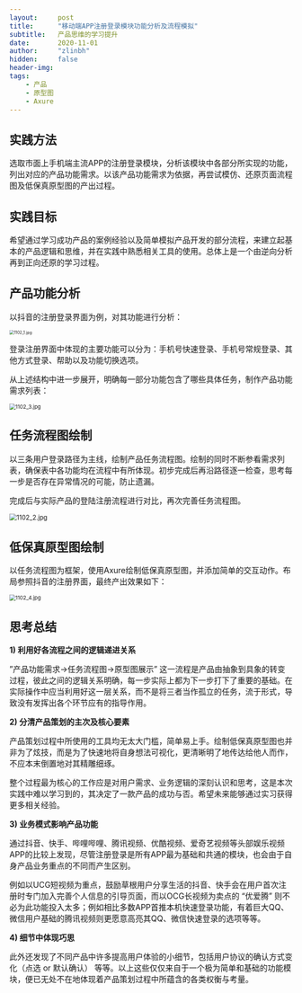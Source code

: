 ```yaml
---
layout:     post
title:      "移动端APP注册登录模块功能分析及流程模拟"
subtitle:   产品思维的学习提升
date:       2020-11-01
author:     "zlinbh"
hidden:		false
header-img: 
tags:
    - 产品
    - 原型图
    - Axure
---
```


## 实践方法

选取市面上手机端主流APP的注册登录模块，分析该模块中各部分所实现的功能，列出对应的产品功能需求。以该产品功能需求为依据，再尝试模仿、还原页面流程图及低保真原型图的产出过程。

## 实践目标

希望通过学习成功产品的案例经验以及简单模拟产品开发的部分流程，来建立起基本的产品逻辑和思维，并在实践中熟悉相关工具的使用。总体上是一个由逆向分析再到正向还原的学习过程。

## 产品功能分析

以抖音的注册登录界面为例，对其功能进行分析：

<img src="https://i.loli.net/2020/11/29/O3DPQANR5HFztuf.jpg" alt="1102_1.jpg" style="zoom: 50%;" />

登录注册界面中体现的主要功能可以分为：手机号快速登录、手机号常规登录、其他方式登录、帮助以及功能切换选项。

从上述结构中进一步展开，明确每一部分功能包含了哪些具体任务，制作产品功能需求列表：

<img src="https://i.loli.net/2020/11/29/kWJCprUxFiMDdsY.jpg" alt="1102_3.jpg" style="zoom:67%;" />

## 任务流程图绘制

以三条用户登录路径为主线，绘制产品任务流程图。绘制的同时不断参看需求列表，确保表中各功能均在流程中有所体现。初步完成后再沿路径逐一检查，思考每一步是否存在异常情况的可能，防止遗漏。

完成后与实际产品的登陆注册流程进行对比，再次完善任务流程图。

<img src="https://i.loli.net/2020/11/29/jGsJbtIPWFBLETl.jpg" alt="1102_2.jpg" style="zoom: 80%;" />

## 低保真原型图绘制

以任务流程图为框架，使用Axure绘制低保真原型图，并添加简单的交互动作。布局参照抖音的注册界面，最终产出效果如下：

<img src="https://i.loli.net/2020/11/29/GcVhm3QyrAF5HvO.jpg" alt="1102_4.jpg" style="zoom: 67%;" />

## 思考总结

**1) 利用好各流程之间的逻辑递进关系**

 ”产品功能需求→任务流程图→原型图展示” 这一流程是产品由抽象到具象的转变过程，彼此之间的逻辑关系明确，每一步实际上都为下一步打下了重要的基础。在实际操作中应当利用好这一层关系，而不是将三者当作孤立的任务，流于形式，导致没有发挥出各个环节应有的指导作用。

**2) 分清产品策划的主次及核心要素**

产品策划过程中所使用的工具均无太大门槛，简单易上手。绘制低保真原型图也并非为了炫技，而是为了快速地将自身想法可视化，更清晰明了地传达给他人而作，不应本末倒置地对其精雕细琢。

整个过程最为核心的工作应是对用户需求、业务逻辑的深刻认识和思考，这是本次实践中难以学习到的，其决定了一款产品的成功与否。希望未来能够通过实习获得更多相关经验。

**3) 业务模式影响产品功能**

通过抖音、快手、哔哩哔哩、腾讯视频、优酷视频、爱奇艺视频等头部娱乐视频APP的比较上发现，尽管注册登录是所有APP最为基础和共通的模块，也会由于自身产品业务重点的不同而产生区别。

例如以UCG短视频为重点，鼓励草根用户分享生活的抖音、快手会在用户首次注册时专门加入完善个人信息的引导页面，而以OCG长视频为卖点的 “优爱腾” 则不必为此功能投入太多；例如相比多数APP首推本机快速登录功能，有着巨大QQ、微信用户基础的腾讯视频则更愿意高亮其QQ、微信快速登录的选项等等。

**4) 细节中体现巧思**

此外还发现了不同产品中许多提高用户体验的小细节，包括用户协议的确认方式变化（点选 or 默认确认） 等等。以上这些仅仅来自于一个极为简单和基础的功能模块，便已无处不在地体现着产品策划过程中所蕴含的各类权衡与考量。